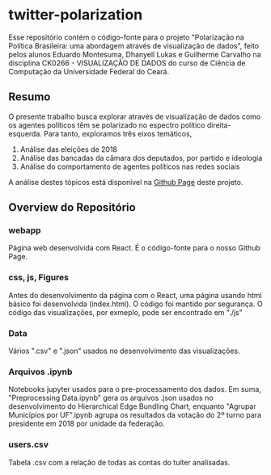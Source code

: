 # twitter-polarization

Esse repositório contém o código-fonte para o projeto "Polarização na Política Brasileira: uma abordagem através de visualização de dados", feito pelos alunos
Eduardo Montesuma, Dhanyell Lukas e Guilherme Carvalho na disciplina CK0266 - VISUALIZAÇÃO DE DADOS do curso de Ciência de Computação da Universidade Federal do
Ceará.

## Resumo

O presente trabalho busca explorar através de visualização de dados como os agentes políticos têm se polarizado no espectro político direita-esquerda. Para tanto, exploramos três eixos temáticos,

1. Análise das eleições de 2018
2. Análise das bancadas da câmara dos deputados, por partido e ideologia
3. Análise do comportamento de agentes políticos nas redes sociais

A análise destes tópicos está disponível na [Github Page](https://eddardd.github.io/twitter-polarization/) deste projeto.

## Overview do Repositório

### webapp

Página web desenvolvida com React. É o código-fonte para o nosso Github Page.

### css, js, Figures

Antes do desenvolvimento da página com o React, uma página usando html básico foi desenvolvida (index.html). O código foi mantido por segurança. O código das visualizações, por exmeplo, pode ser encontrado em "./js"

### Data

Vários ".csv" e ".json" usados no desenvolvimento das visualizações.

### Arquivos .ipynb

Notebooks jupyter usados para o pre-processamento dos dados. Em suma, "Preprocessing Data.ipynb" gera os arquivos .json usados no desenvolvimento do Hierarchical Edge Bundling Chart, enquanto "Agrupar Municípios por UF".ipynb agrupa os resultados da votação do 2º turno para presidente em 2018 por unidade da federação.

### users.csv

Tabela .csv com a relação de todas as contas do tuíter analisadas.